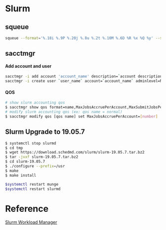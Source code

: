 # Slurm
## squeue 
```sh
squeue --format='%.18i %.9P %.20j %.8u %.2t %.10M %.6D %R %x %Q %y' --sort=-Q
```

## sacctmgr
#### Add account and user 
```sh
sacctmgr -i add account 'account_name' description=`account description` Organization=`organization`
sacctmgr -i create user `user_name` account=`account_name` adminlevel=None
```
#### QOS
```sh
# show slurm accounting qos
$ sacctmgr show qos format=name,MaxJobsAccruePerAccount,MaxSubmitJobsPerAccount
# modify slurm accounting qos (ex: qos name = normal)
$ sacctmgr modify qos [qos name] set MaxJobsAccruePerAccount=[number]
```
## Slurm Upgrade to 19.05.7
```sh
$ systemctl stop slurmd
$ cd tmp
$ wget https://download.schedmd.com/slurm/slurm-19.05.7.tar.bz2
$ tar -jvxf slurm-19.05.7.tar.bz2
$ cd slurm-19.05.7
$ ./configure --prefix=/usr 
$ make 
$ make install

$systemctl restart munge
$systemctl restart slurmd
```

# Reference
[Slurm Workload Manager][SWM]





[SWM]: <https://slurm.schedmd.com/documentation.html>
